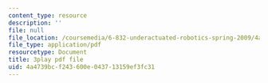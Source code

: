 ```yaml
---
content_type: resource
description: ''
file: null
file_location: /coursemedia/6-832-underactuated-robotics-spring-2009/4a4739bcf243600e043713159ef3fc31_qtmmwILxVR4.pdf
file_type: application/pdf
resourcetype: Document
title: 3play pdf file
uid: 4a4739bc-f243-600e-0437-13159ef3fc31
---
```

